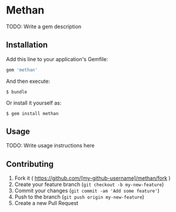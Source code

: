 # Methan

TODO: Write a gem description

## Installation

Add this line to your application's Gemfile:

```ruby
gem 'methan'
```

And then execute:

    $ bundle

Or install it yourself as:

    $ gem install methan

## Usage

TODO: Write usage instructions here

## Contributing

1. Fork it ( https://github.com/[my-github-username]/methan/fork )
2. Create your feature branch (`git checkout -b my-new-feature`)
3. Commit your changes (`git commit -am 'Add some feature'`)
4. Push to the branch (`git push origin my-new-feature`)
5. Create a new Pull Request
